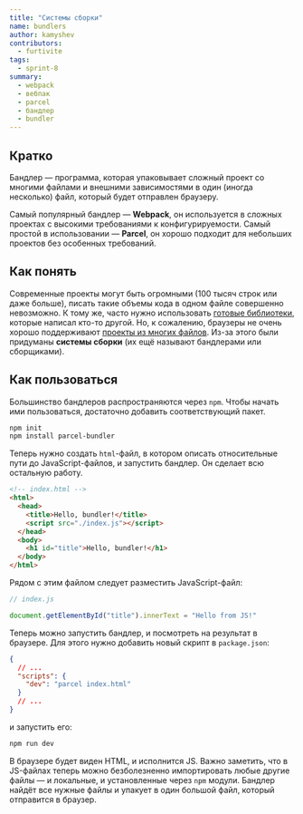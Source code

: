 ```yaml
---
title: "Системы сборки"
name: bundlers
author: kamyshev
contributors:
  - furtivite
tags:
  - sprint-8
summary:
  - webpack
  - вебпак
  - parcel
  - бандлер
  - bundler
---
```


## Кратко

Бандлер — программа, которая упаковывает сложный проект со многими файлами и внешними зависимостями в один (иногда несколько) файл, который будет отправлен браузеру.

Самый популярный бандлер — __Webpack__, он используется в сложных проектах с высокими требованиями к конфигурируемости. Самый простой в использовании — __Parcel__, он хорошо подходит для небольших проектов без особенных требований.

## Как понять

Современные проекты могут быть огромными (100 тысяч строк или даже больше), писать такие объемы кода в одном файле совершенно невозможно. К тому же, часто нужно использовать [готовые библиотеки](/js/tools/package-managers/), которые написал кто-то другой. Но, к сожалению, браузеры не очень хорошо поддерживают [проекты из многих файлов](/js/long/modules/). Из-за этого были придуманы __системы сборки__ (их ещё называют бандлерами или сборщиками).

## Как пользоваться

Большинство бандлеров распространяются через `npm`. Чтобы начать ими пользоваться, достаточно добавить соответствующий пакет.

```bash
npm init
npm install parcel-bundler
```

Теперь нужно создать `html`-файл, в котором описать относительные пути до JavaScript-файлов, и запустить бандлер. Он сделает всю остальную работу.

```html
<!-- index.html -->
<html>
  <head>
    <title>Hello, bundler!</title>
    <script src="./index.js"></script>
  </head>
  <body>
    <h1 id="title">Hello, bundler!</h1>
  </body>
</html>
```

Рядом с этим файлом следует разместить JavaScript-файл:

```js
// index.js

document.getElementById("title").innerText = "Hello from JS!"
```

Теперь можно запустить бандлер, и посмотреть на результат в браузере. Для этого нужно добавить новый скрипт в `package.json`:

```json
{
  // ...
  "scripts": {
    "dev": "parcel index.html"
  }
  // ...
}
```

и запустить его:

```js
npm run dev
```

В браузере будет виден HTML, и исполнится JS. Важно заметить, что в JS-файлах теперь можно безболезненно импортировать любые другие файлы — и локальные, и установленные через `npm` модули. Бандлер найдёт все нужные файлы и упакует в один большой файл, который отправится в браузер.
